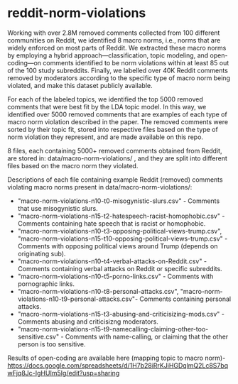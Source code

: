 # reddit-norm-violations

Working with over 2.8M removed comments collected from 100 different communities on Reddit, we identified 8 macro norms, i.e., norms that are widely enforced on most parts of Reddit. We extracted these macro norms by employing a hybrid approach—classification, topic modeling, and open-coding—on comments identified to be norm violations within at least 85 out of the 100 study subreddits. Finally, we labelled over 40K Reddit comments removed by moderators according to the specific type of macro norm being violated, and make this dataset publicly available.

For each of the labeled topics, we identified the top 5000 removed comments that were best fit by the LDA topic model. In this way, we identified over 5000 removed comments that are examples of each type of macro norm violation described in the paper. The removed comments were sorted by their topic fit, stored into respective files based on the type of norm violation they represent, and are made available on this repo.

8 files, each containing 5000+ removed comments obtained from Reddit, are stored in: data/macro-norm-violations/ , and they are split into different files based on the macro norm they violated. 

Descriptions of each file containing example Reddit (removed) comments violating macro norms present in data/macro-norm-violations/: 
* "macro-norm-violations-n10-t0-misogynistic-slurs.csv" - Comments that use misogynistic slurs.
* "macro-norm-violations-n15-t2-hatespeech-racist-homophobic.csv" - Comments containing hate speech that is racist or homophobic.
* "macro-norm-violations-n10-t3-opposing-political-views-trump.csv", "macro-norm-violations-n15-t10-opposing-political-views-trump.csv" -  Comments with opposing political views around Trump (depends on originating sub).
* "macro-norm-violations-n10-t4-verbal-attacks-on-Reddit.csv" - Comments containing verbal attacks on Reddit or specific subreddits.
* "macro-norm-violations-n10-t5-porno-links.csv" - Comments with pornographic links.
* "macro-norm-violations-n10-t8-personal-attacks.csv", "macro-norm-violations-n10-t9-personal-attacks.csv"- Comments containing personal attacks.
* "macro-norm-violations-n15-t3-abusing-and-criticisizing-mods.csv" - Comments abusing and criticisizng moderators.
* "macro-norm-violations-n15-t9-namecalling-claiming-other-too-sensitive.csv" - Comments with name-calling, or claiming that the other person is too sensitive.

Results of open-coding are available here (mapping topic to macro norm)- https://docs.google.com/spreadsheets/d/1H7b28iRrKJiHGDqlmQ2Lc8S7bqwFjq8Jc-IgHUIm5Ig/edit?usp=sharing
